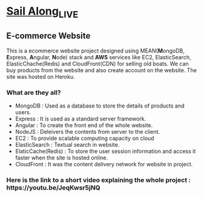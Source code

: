 <h1> <a href="https://sail-along.herokuapp.com/">Sail Along</a><sub>LIVE</sub></h1>
  <h2> E-commerce Website </h2>
  <p> This is a ecommerce website project designed using <string>MEAN</strong>(<strong>M</strong>ongoDB, <strong>E</strong>xpress, <strong>A</strong>ngular, <strong>N</strong>ode) stack and <strong>AWS</strong> services like EC2, ElasticSearch, ElasticChache(Redis) and CloudFront(CDN) for selling old boats. We can buy products from the website and also create account on the website. The site was hosted on Heroku.</p>
  <h3> What are they all?</h3>
  <ul>
  <li>MongoDB : Used as a database to store the details of products and users.</li>
  <li>Express : It is used as a standard server framework. </li>
  <li>Angular : To create the front end of the whole website. </li>
  <li>NodeJS : Deleivers the contents from server to the client.</li>
  <li>EC2 : To provide scalable computing capacity on cloud</li>
  <li>ElasticSearch : Textual search in website.</li>
  <li>ElaticCache(Redis) : To store the user session information and access it faster when the site is hosted online.</li>
  <li>CloudFront : It was the content delivery network for website in project. </li>
  </ul>
  <h3> Here is the link to a short video explaining the whole project : https://youtu.be/JeqKwsr5jNQ</h3>
